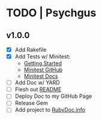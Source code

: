 # TODO | Psychgus

## v1.0.0

- [x] Add Rakefile
- [x] Add Tests w/ Minitest:
    - [Getting Started](https://blog.codeship.com/getting-started-with-minitest/)
    - [Minitest GitHub](https://github.com/seattlerb/minitest)
    - [Minitest Docs](http://docs.seattlerb.org/minitest/)
- [ ] Add Doc w/ YARD
- [ ] Flesh out [README](README.md)
- [ ] Deploy Doc to my GitHub Page
- [ ] Release Gem
- [ ] Add project to [RubyDoc.info](https://www.rubydoc.info)
